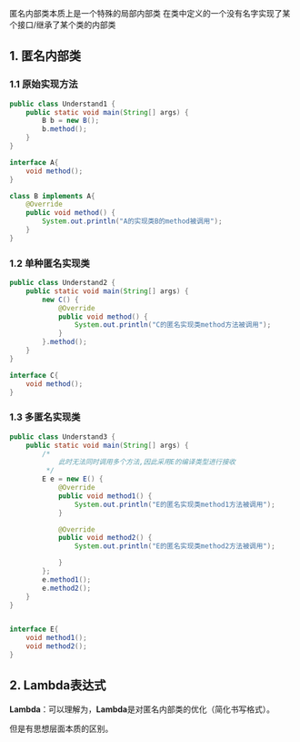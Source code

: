 匿名内部类本质上是一个特殊的局部内部类
在类中定义的一个没有名字实现了某个接口/继承了某个类的内部类

## 1.  匿名内部类

### 	1.1  原始实现方法

```java
public class Understand1 {
    public static void main(String[] args) {
        B b = new B();
        b.method();
    }
}

interface A{
    void method();
}

class B implements A{
    @Override
    public void method() {
        System.out.println("A的实现类B的method被调用");
    }
}
```

###  1.2  单种匿名实现类

```java
public class Understand2 {
    public static void main(String[] args) {
        new C() {
            @Override
            public void method() {
                System.out.println("C的匿名实现类method方法被调用");
            }
        }.method();
    }
}

interface C{
    void method();
}
```

### 1.3  多匿名实现类

```java
public class Understand3 {
    public static void main(String[] args) {
        /*
            此时无法同时调用多个方法,因此采用E的编译类型进行接收
         */
        E e = new E() {
            @Override
            public void method1() {
                System.out.println("E的匿名实现类method1方法被调用");
            }

            @Override
            public void method2() {
                System.out.println("E的匿名实现类method2方法被调用");

            }
        };
        e.method1();
        e.method2();
    }
}


interface E{
    void method1();
    void method2();
}
```

## 2. Lambda表达式

**Lambda**：可以理解为，**Lambda**是对匿名内部类的优化（简化书写格式）。

但是有思想层面本质的区别。

